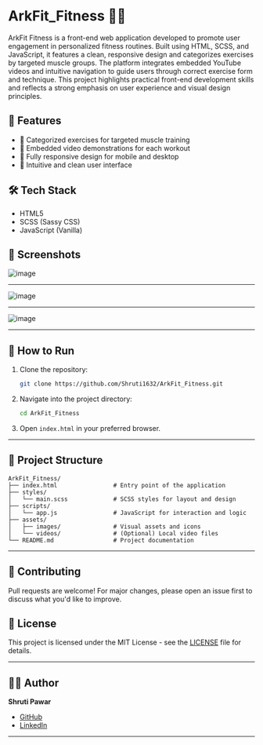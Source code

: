 # ArkFit_Fitness 🏋️‍♀️ 

ArkFit Fitness is a front-end web application developed to promote user engagement in personalized fitness routines. Built using HTML, SCSS, and JavaScript, it features a clean, responsive design and categorizes exercises by targeted muscle groups. The platform integrates embedded YouTube videos and intuitive navigation to guide users through correct exercise form and technique. This project highlights practical front-end development skills and reflects a strong emphasis on user experience and visual design principles.

## 🚀 Features

- 💪 Categorized exercises for targeted muscle training
- 🎥 Embedded video demonstrations for each workout
- 📱 Fully responsive design for mobile and desktop
- 🧭 Intuitive and clean user interface

## 🛠️ Tech Stack

- HTML5
- SCSS (Sassy CSS)
- JavaScript (Vanilla)

## 📸 Screenshots


![image](https://github.com/user-attachments/assets/5d4d4be3-3b7f-4c8b-b95e-062de5828505)


---


![image](https://github.com/user-attachments/assets/1960ff80-02be-41b4-960e-028f07bb2616)


---


![image](https://github.com/user-attachments/assets/23c9e250-2b82-43ca-9d83-cf1e493e6b22)


---


## 🧩 How to Run

1. Clone the repository:

   ```bash
   git clone https://github.com/Shruti1632/ArkFit_Fitness.git
   ```

2. Navigate into the project directory:

   ```bash
   cd ArkFit_Fitness
   ```

3. Open `index.html` in your preferred browser.

---

## 📂 Project Structure

```
ArkFit_Fitness/
├── index.html                # Entry point of the application
├── styles/
│   └── main.scss             # SCSS styles for layout and design
├── scripts/
│   └── app.js                # JavaScript for interaction and logic
├── assets/
│   ├── images/               # Visual assets and icons
│   └── videos/               # (Optional) Local video files
└── README.md                 # Project documentation
```

---

## 🤝 Contributing

Pull requests are welcome! For major changes, please open an issue first to discuss what you'd like to improve.

## 📄 License

This project is licensed under the MIT License - see the [LICENSE](LICENSE) file for details.

---

## 🙋‍♀️ Author

**Shruti Pawar**

- [GitHub](https://github.com/Shruti1632)
- [LinkedIn](https://www.linkedin.com/in/shruti-pawar-0a9031235/)

---

